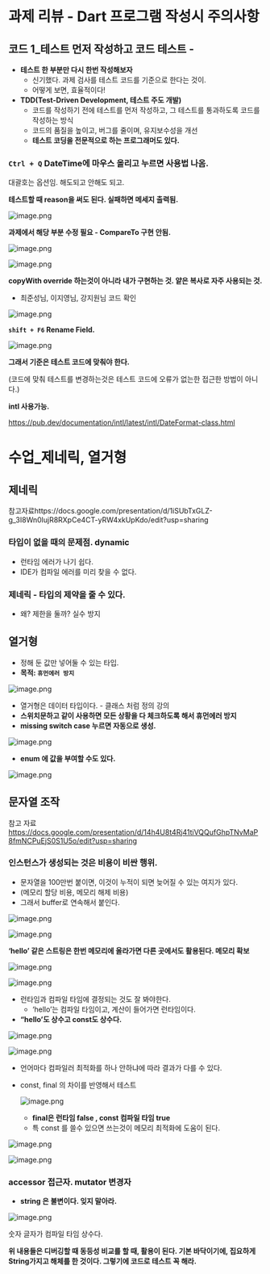 # 과제 리뷰 - Dart 프로그램 작성시 주의사항

## 코드 1_테스트 먼저 작성하고 코드 테스트 -

- **테스트 한 부분만 다시 한번 작성해보자**
    - 신기했다. 과제 검사를 테스트 코드를 기준으로 한다는 것이.
    - 어떻게 보면, 효율적이다!
- **TDD(Test-Driven Development, 테스트 주도 개발)**
    - 코드를 작성하기 전에 테스트를 먼저 작성하고, 그 테스트를 통과하도록 코드를 작성하는 방식
    - 코드의 품질을 높이고, 버그를 줄이며, 유지보수성을 개선
    - **테스트 코딩을 전문적으로 하는 프로그래머도 있다.**

### **`Ctrl + Q`  DateTime에 마우스 올리고 누르면 사용법 나옴.**

대괄호는 옵션임. 해도되고 안해도 되고.

**테스트할 때 reason을 써도 된다. 실패하면 메세지 출력됨.**

![image.png](attachment:20cd56a8-39ff-46f5-be0b-52098167f488:image.png)

**과제에서 해당 부분 수정 필요 - CompareTo 구현 안됨.**

![image.png](attachment:31dbf6f5-d100-4494-bd3a-148e260bdd13:image.png)

![image.png](attachment:3c060c99-3888-4e4d-ae9f-6fc692c61050:image.png)

**copyWith override 하는것이 아니라 내가 구현하는 것. 얕은 복사로 자주 사용되는 것.**

- 최준성님, 이지영님, 강지원님 코드 확인

![image.png](attachment:040bdda8-1477-4ca4-a6cd-e14fd91108aa:image.png)

**`shift + F6`  Rename Field.**

![image.png](attachment:51f977a7-0ae3-4fb0-bbdb-880239830349:image.png)

**그래서 기준은 테스트 코드에 맞춰야 한다.**

(코드에 맞춰 테스트를 변경하는것은 테스트 코드에 오류가 없는한 접근한 방법이 아니다.)

**intl 사용가능.**

https://pub.dev/documentation/intl/latest/intl/DateFormat-class.html

# 수업_제네릭, 열거형

## 제네릭

참고자료https://docs.google.com/presentation/d/1iSUbTxGLZ-g_3I8Wn0lujR8RXpCe4CT-yRW4xkUpKdo/edit?usp=sharing

### 타입이 없을 때의 문제점. dynamic

- 런타임 에러가 나기 쉽다.
- IDE가 컴파일 에러를 미리 찾을 수 없다.

### 제네릭 - 타입의 제약을 줄 수 있다.

- 왜? 제한을 둘까? 실수 방지

## 열거형

- 정해 둔 값만 넣어둘 수 있는 타입.
- **목적: `휴먼에러 방지`**

![image.png](attachment:7b031517-9d9a-45b0-b13a-42c771e6e8ba:image.png)

- 열거형은 데이터 타입이다. - 클래스 처럼 정의 강의
- **스위치문하고 같이 사용하면 모든 상황을 다 체크하도록 해서 휴먼에러 방지**
- **missing switch case 누르면 자동으로 생성.**

![image.png](attachment:8a67937b-61d8-4fb3-8353-bc0336b12944:image.png)

- **enum 에 값을 부여할 수도 있다.**

![image.png](attachment:8a51ba1e-f64f-4500-9f8e-ebc02f0ab960:image.png)

## 문자열 조작

참고 자료 https://docs.google.com/presentation/d/14h4U8t4Rj41tiVQQufGhpTNvMaP8fmNCPuEjS0S1U5o/edit?usp=sharing

### **인스턴스가 생성되는 것은 비용이 비싼 행위.**

- 문자열을 100만번 붙이면, 이것이 누적이 되면 늦어질 수 있는 여지가 있다.
- (메모리 할당 비용, 메모리 해제 비용)
- 그래서 buffer로 연속해서 붙인다.

![image.png](attachment:e59b7b55-9c92-48ea-91ec-52de91fa8a1b:image.png)

![image.png](attachment:a39dacca-6778-4005-9483-b92479fc2369:image.png)

**‘hello’ 같은 스트링은 한번 메모리에 올라가면 다른 곳에서도 활용된다. 메모리 확보**

![image.png](attachment:8c59dd6d-05cd-4e5b-9278-df9840e30670:image.png)

![image.png](attachment:dd1ce1e5-bae8-4d64-8326-a7340c85e575:image.png)

- 런타임과 컴파일 타임에 결정되는 것도 잘 봐야한다.
    - ‘hello’는 컴파일 타임이고, 계산이 들어가면 런타임이다.
- **“hello’도 상수고 const도 상수다.**

![image.png](attachment:c9736442-ead9-4e77-9759-f1d7af8acb64:image.png)

![image.png](attachment:1a757bb5-190b-4cab-a6a9-e4ba177d82a7:image.png)

- 언어마다 컴파일러 최적화를 하나 안하냐에 따라 결과가 다를 수 있다.

- const, final 의 차이를 반영해서  테스트

  ![image.png](attachment:ddee7652-2dd1-4498-990f-427e4ad175e1:image.png)

    - **final은 런타임 false , const 컴파일 타임 true**
    - 특 const 를 쓸수 있으면 쓰는것이 메모리 최적화에 도움이 된다.

![image.png](attachment:3feadf63-aa7e-4c63-9c91-e557aea8e798:image.png)

![image.png](attachment:cb6558c4-6815-4eb9-9e07-721233f52d45:image.png)

### **accessor 접근자.  mutator 변경자**

- **string 은 불변이다. 잊지 말아라.**

![image.png](attachment:3b5e1af4-621e-496a-aa5e-aa898893d94f:image.png)

숫자 글자가 컴파일 타임 상수다.

**위 내용들은 디버깅할 때 동등성 비교를 할 때, 활용이 된다. 기본 바닥이기에, 집요하게 String가지고 해체를 한 것이다. 그렇기에 코드로 테스트 꼭 해라.**